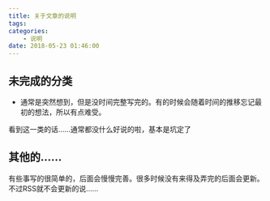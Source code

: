 ```yaml
---
title: 关于文章的说明
tags: 
categories:
    - 说明
date: 2018-05-23 01:46:00
---
```


## 未完成的分类
- 通常是突然想到，但是没时间完整写完的。有的时候会随着时间的推移忘记最初的想法，所以有点难受。

看到这一类的话……通常都没什么好说的啦，基本是坑定了

## 其他的……

有些事写的很简单的，后面会慢慢完善。很多时候没有来得及弄完的后面会更新。不过RSS就不会更新的说……

